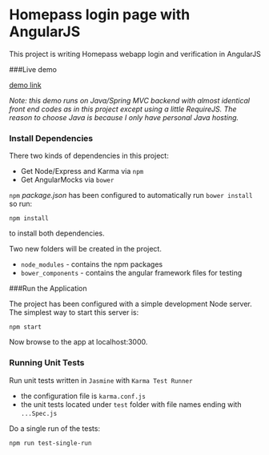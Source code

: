 # Homepass login page with AngularJS

This project is writing Homepass webapp login and verification in AngularJS

###Live demo

[demo link](http://tc1027.metawerx.com.au/homepass-web)

*Note: this demo runs on Java/Spring MVC backend with almost identical front end codes as in this project except using a little RequireJS. The reason to choose Java is because I only have personal Java hosting.*

### Install Dependencies

There two kinds of dependencies in this project:

* Get Node/Express and Karma via `npm`
* Get AngularMocks via `bower`

`npm` *package.json* has been configured to automatically run `bower install` so run:

```
npm install
```

to install both dependencies.

Two new folders will be created in the project.

* `node_modules` - contains the npm packages
* `bower_components` - contains the angular framework files for testing

###Run the Application

The project has been configured with a simple development Node server. The simplest way to start this server is:

```
npm start
```

Now browse to the app at localhost:3000.

### Running Unit Tests

Run unit tests written in `Jasmine` with `Karma Test Runner`

* the configuration file is `karma.conf.js`
* the unit tests located under `test` folder with file names ending with `...Spec.js`

Do a single run of the tests:

```
npm run test-single-run
```
